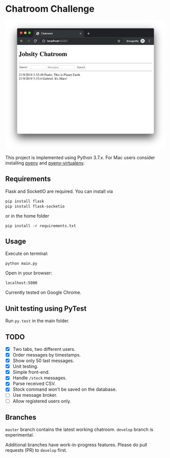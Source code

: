# Chatroom Challenge

![Chatroom main window](https://github.com/pauloesteban/chatroom-jobsity/blob/master/files/mainwindow.png)

This project is implemented using Python 3.7.x. For Mac users consider installing [pyenv](https://github.com/pyenv/pyenv) and [pyenv-virtualenv](https://github.com/pyenv/pyenv-virtualenv).

## Requirements
Flask and SocketIO are required. You can install via
```
pip install flask
pip install flask-socketio
```
or in the home folder
```
pip install -r requirements.txt
```

## Usage
Execute on terminal:
```
python main.py
```
Open in your browser:
```
localhost:5000
```
Currently tested on Google Chrome.

## Unit testing using PyTest
Run `py.test` in the main folder.

## TODO
- [x] Two tabs, two different users.
- [x] Order messages by timestamps.
- [x] Show only 50 last messages.
- [x] Unit testing.
- [x] Simple front-end.
- [x] Handle `/stock` messages.
- [x] Parse received CSV.
- [x] Stock command won't be saved on the database.
- [ ] Use message broker.
- [ ] Allow registered users only.

## Branches
`master` branch contains the latest working chatroom. `develop` branch is experimental.

Additional branches have work-in-progress features. Please do pull requests (PR) to `develop` first.